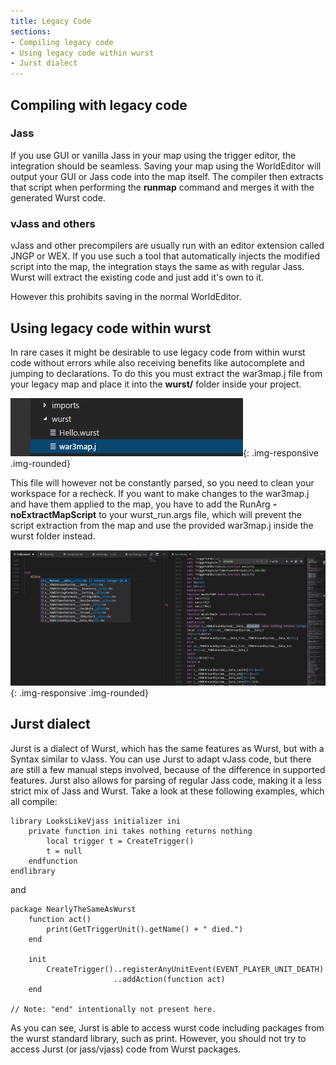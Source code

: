 ```yaml
---
title: Legacy Code
sections:
- Compiling legacy code
- Using legacy code within wurst
- Jurst dialect
---
```


## Compiling with legacy code

### Jass

If you use GUI or vanilla Jass in your map using the trigger editor, the integration should be seamless.
Saving your map using the WorldEditor will output your GUI or Jass code into the map itself. 
The compiler then extracts that script when performing the **runmap** command and merges it with the generated Wurst code.

### vJass and others

vJass and other precompilers are usually run with an editor extension called JNGP or WEX.
If you use such a tool that automatically injects the modified script into the map, the integration stays the same as with regular Jass.
Wurst will extract the existing code and just add it's own to it.

However this prohibits saving in the normal WorldEditor.

## Using legacy code within wurst

In rare cases it might be desirable to use legacy code from within wurst code without errors while also receiving benefits like autocomplete
and jumping to declarations.
To do this you must extract the war3map.j file from your legacy map and place it into the **wurst/** folder inside your project.

![](/assets/images/legacy/war3map.j.png){: .img-responsive .img-rounded}

This file will however not be constantly parsed, so you need to clean your workspace for a recheck.
If you want to make changes to the war3map.j and have them applied to the map, you have to add the RunArg **-noExtractMapScript**
to your wurst_run.args file, which will prevent the script extraction from the map and use the provided war3map.j inside the wurst folder instead.

![](/assets/images/legacy/uselegacycode.png){: .img-responsive .img-rounded}

## Jurst dialect

Jurst is a dialect of Wurst, which has the same features as Wurst, but with a Syntax similar to vJass. You can use Jurst to adapt vJass code, but there are still a few manual steps involved, because of the difference in supported features.
Jurst also allows for parsing of regular Jass code, making it a less strict mix of Jass and Wurst.
Take a look at these following examples, which all compile:

```wurst
library LooksLikeVjass initializer ini
    private function ini takes nothing returns nothing
        local trigger t = CreateTrigger()
        t = null
    endfunction
endlibrary
```
and

```wurst
package NearlyTheSameAsWurst
    function act()
        print(GetTriggerUnit().getName() + " died.")
    end

    init
        CreateTrigger()..registerAnyUnitEvent(EVENT_PLAYER_UNIT_DEATH)
                       ..addAction(function act)
    end

// Note: "end" intentionally not present here.
```

As you can see, Jurst is able to access wurst code including packages from the wurst standard library, such as print. However, you should not try to access Jurst (or jass/vjass) code from Wurst packages.

